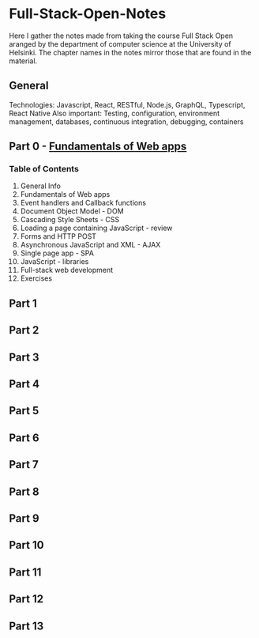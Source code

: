 # Full-Stack-Open-Notes
Here I gather the notes made from taking the course Full Stack Open aranged by the department of computer science at the University of Helsinki. The chapter names in the notes mirror those that are found in the material.

## General
Technologies: Javascript, React, RESTful, Node.js, GraphQL, Typescript, React Native
Also important: Testing, configuration, environment management, databases, continuous integration, debugging, containers

## Part 0 - [Fundamentals of Web apps](./Part-0/Part-0-Notes.md)
### Table of Contents
1. General Info
2. Fundamentals of Web apps
3. Event handlers and Callback functions
4. Document Object Model - DOM
5. Cascading Style Sheets - CSS
6. Loading a page containing JavaScript - review
7. Forms and HTTP POST
8. Asynchronous JavaScript and XML - AJAX
9. Single page app - SPA
10. JavaScript - libraries
11. Full-stack web development
12. Exercises

## Part 1

## Part 2

## Part 3

## Part 4

## Part 5

## Part 6

## Part 7

## Part 8

## Part 9

## Part 10

## Part 11

## Part 12

## Part 13
